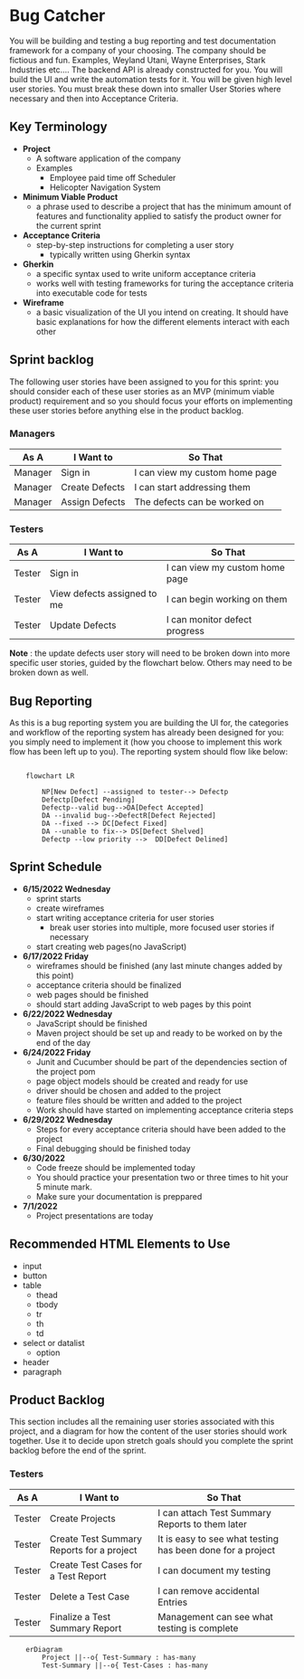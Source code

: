 # Bug Catcher

You will be building and testing a bug reporting and test documentation framework for a company of your choosing. The company should be fictious and fun. Examples, Weyland Utani, Wayne Enterprises, Stark Industries etc.... The backend API is already constructed for you. You will build the UI and write the automation tests for it. You will be given high level user stories. You must break these down into smaller User Stories where necessary and then into Acceptance Criteria.

## Key Terminology
- **Project**
  - A software application of the company
  - Examples
    - Employee paid time off Scheduler
    - Helicopter Navigation System
- **Minimum Viable Product**
    - a phrase used to describe a project that has the minimum amount of features and functionality applied to satisfy the product owner for the current sprint
- **Acceptance Criteria**
    - step-by-step instructions for completing a user story
        - typically written using Gherkin syntax
- **Gherkin**
    - a specific syntax used to write uniform acceptance criteria
    - works well with testing frameworks for turing the acceptance criteria into executable code for tests
- **Wireframe**
    - a basic visualization of the UI you intend on creating. It should have basic explanations for how the different elements interact with each other

## Sprint backlog
The following user stories have been assigned to you for this sprint: you should consider each of these user stories as an MVP (minimum viable product) requirement and so you should focus your efforts on implementing these user stories before anything else in the product backlog.

### Managers
|As A| I Want to| So That|
|----|----------|--------|
|Manager| Sign in | I can view my custom home page| 
|Manager| Create Defects | I can start addressing them|
|Manager| Assign Defects | The defects can be worked on |
### Testers
|As A| I Want to| So That|
|----|----------|--------|
|Tester| Sign in | I can view my custom home page| 
|Tester| View defects assigned to me| I can begin working on them|
|Tester| Update Defects | I can monitor defect progress|

**Note** : the update defects user story will need to be broken down into more specific user stories, guided by the flowchart below. Others may need to be broken down as well.

## Bug Reporting
As this is a bug reporting system you are building the UI for, the categories and workflow of the reporting system has already been designed for you: you simply need to implement it (how you choose to implement this work flow has been left up to you). The reporting system should flow like below:
```mermaid

    flowchart LR

        NP[New Defect] --assigned to tester--> Defectp
        Defectp[Defect Pending] 
        Defectp--valid bug-->DA[Defect Accepted] 
        DA --invalid bug-->DefectR[Defect Rejected]
        DA --fixed --> DC[Defect Fixed]
        DA --unable to fix--> DS[Defect Shelved]
        Defectp --low priority -->  DD[Defect Delined]

```

## Sprint Schedule
- **6/15/2022 Wednesday**
    - sprint starts
    - create wireframes
    - start writing acceptance criteria for user stories
        - break user stories into multiple, more focused user stories if necessary
    - start creating web pages(no JavaScript)
- **6/17/2022 Friday**
    - wireframes should be finished (any last minute changes added by this point)
    - acceptance criteria should be finalized
    - web pages should be finished
    - should start adding JavaScript to web pages by this point
- **6/22/2022 Wednesday**
    - JavaScript should be finished
    - Maven project should be set up and ready to be worked on by the end of the day
- **6/24/2022 Friday**
    - Junit and Cucumber should be part of the dependencies section of the project pom
    - page object models should be created and ready for use
    - driver should be chosen and added to the project
    - feature files should be written and added to the project
    - Work should have started on implementing acceptance criteria steps
- **6/29/2022 Wednesday**
    - Steps for every acceptance criteria should have been added to the project
    - Final debugging should be finished today
- **6/30/2022**
    - Code freeze should be implemented today
    - You should practice your presentation two or three times to hit your 5 minute mark.
    - Make sure your documentation is preppared 
- **7/1/2022**
    - Project presentations are today

## Recommended HTML Elements to Use
- input
- button
- table
    - thead
    - tbody
    - tr
    - th
    - td
- select or datalist
    - option
- header
- paragraph

## Product Backlog
This section includes all the remaining user stories associated with this project, and a diagram for how the content of the user stories should work together. Use it to decide upon stretch goals should you complete the sprint backlog before the end of the sprint.
### Testers
|As A| I Want to| So That|
|----|----------|--------|
|Tester| Create Projects | I can attach Test Summary Reports to them later|
|Tester| Create Test Summary Reports for a project | It is easy to see what testing has been done for a project|
|Tester| Create Test Cases  for a Test Report| I can document my testing |
|Tester | Delete a Test Case | I can remove accidental Entries|
|Tester | Finalize a Test Summary Report | Management can see what testing is complete|
```mermaid
    erDiagram
        Project ||--o{ Test-Summary : has-many
        Test-Summary ||--o{ Test-Cases : has-many
```